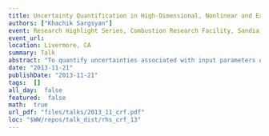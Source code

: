 ```yaml
---
title: Uncertainty Quantification in High-Dimensional, Nonlinear and Expensive Models
authors: ["Khachik Sargsyan"]
event: Research Highlight Series, Combustion Research Facility, Sandia, Livermore
event_url: 
location: Livermore, CA
summary: Talk
abstract: "To quantify uncertainties associated with input parameters of a physical model, one often employs surrogate models. We rely on Polynomial Chaos (PC) surrogates that replace complex models in studies requiring prohibitively many simulations. However, the classical methods for uncertainty quantification and surrogate construction are challenged by the high dimensionality and nonlinearity of the models at hand. To alleviate these difficulties, select state-of-the-art tools from machine learning, such as Bayesian compressive sensing and random forest classifiers, are ported and enhanced, in order to build efficient sparse surrogate representations with quantified uncertainty. Application to an 80-dimensional climate land model shows promising results, leading to efficient global sensitivity analysis and dimensionality reduction.<br><br><br><br>"
date: "2013-11-21"
publishDate: "2013-11-21"
tags:  []
all_day:  false
featured:  false
math:  true
url_pdf: "files/talks/2013_11_crf.pdf"
loc: "$WW/repos/talk_dist/rhs_crf_13"
---
```

